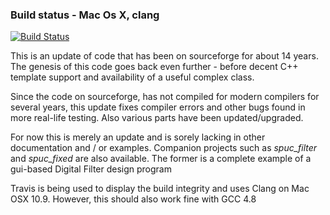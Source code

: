 ### Build status - Mac Os X, clang
[![Build Status](https://travis-ci.org/audiofilter/spuc.png)](https://travis-ci.org/audiofilter/spuc)


This is an update of code that has been on sourceforge for about 14 years. The genesis of this code goes back even further - before decent C++ template support and availability of a useful complex class.

Since the code on sourceforge, has not compiled for modern compilers for several years, this update fixes compiler errors and other bugs found in more real-life testing. Also various parts have been updated/upgraded.

For now this is merely an update and is sorely lacking in other documentation and / or examples.
Companion projects such as *spuc_filter* and *spuc_fixed* are also available.
The former is a complete example of a gui-based Digital Filter design program

Travis is being used to display the build integrity and uses Clang on Mac OSX 10.9. However, this should also work fine with GCC 4.8

